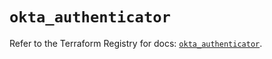 # `okta_authenticator`

Refer to the Terraform Registry for docs: [`okta_authenticator`](https://registry.terraform.io/providers/okta/okta/4.8.1/docs/resources/authenticator).
